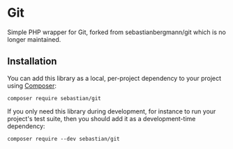 # Git

Simple PHP wrapper for Git, forked from sebastianbergmann/git which is no longer maintained.

## Installation

You can add this library as a local, per-project dependency to your project using [Composer](https://getcomposer.org/):

    composer require sebastian/git

If you only need this library during development, for instance to run your project's test suite, then you should add it as a development-time dependency:

    composer require --dev sebastian/git

